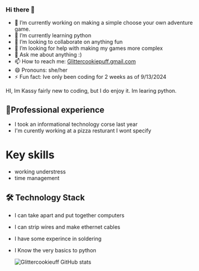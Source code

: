 ### Hi there 👋 

 

- 🔭 I’m currently working on making a simple choose your own adventure game. 
- 🌱 I’m currently learning python 
- 👯 I’m looking to collaborate on anything fun 
- 🤔 I’m looking for help with making my games more complex
- 💬 Ask me about anything :) 
- 📫 How to reach me: <a href='mailto:Glittercookiepuff.gmail.com'>Glittercookiepuff.gmail.com</a>
- 😄 Pronouns: she/her
- ⚡ Fun fact: Ive only been coding for 2 weeks as of 9/13/2024 

HI, Im Kassy fairly new to coding, but I do enjoy it. Im learing python.
## 🌱Professional experience 
- I took an informational technology corse last year
- I'm curently working at a pizza resturant I wont specify  

# Key skills 
- working understress 
- time management 

## 🛠 Technology Stack  
- I can take apart and put together computers
- I can strip wires and make ethernet cables 
- I have some experince in soldering 
- I Know the very basics to python

  ![Glittercookieuff GitHub stats](https://github-readme-stats.vercel.app/api?username=Glittercookiepuff&theme=ambient_gradient_icons=true)
